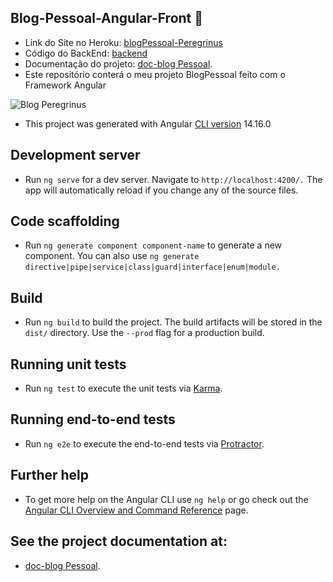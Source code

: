 ## Blog-Pessoal-Angular-Front 📝
 - Link do Site no Heroku: [blogPessoal-Peregrinus](https://blog-nat-generation.herokuapp.com/#/entrar)
 - Código do BackEnd: [backend](https://github.com/GabrielFraga962/CRUD-Back-end-Projetos/tree/main/BlogPessoal)
 - Documentação do projeto: [doc-blog Pessoal](https://gabrielfraga962.github.io/doc-blogPessoal.v2/).
 - Este repositório conterá o meu projeto BlogPessoal feito com o Framework Angular

![Blog Peregrinus](https://i.imgur.com/LpNuVul.png)

 - This project was generated with Angular [CLI version](https://github.com/angular/angular-cli) 14.16.0
## Development server
- Run `ng serve` for a dev server. Navigate to `http://localhost:4200/.` The app will automatically reload if you change any of the source files.
## Code scaffolding
- Run `ng generate component component-name` to generate a new component. You can also use `ng generate` `directive|pipe|service|class|guard|interface|enum|module.`
## Build
- Run `ng build` to build the project. The build artifacts will be stored in the `dist/` directory. Use the `--prod` flag for a production build.
## Running unit tests
- Run `ng test` to execute the unit tests via [Karma](https://karma-runner.github.io/latest/index.html).
## Running end-to-end tests
- Run `ng e2e` to execute the end-to-end tests via [Protractor](http://www.protractortest.org/#/).
## Further help
- To get more help on the Angular CLI use `ng help` or go check out the [Angular CLI Overview and Command Reference](https://angular.io/cli) page.
## See the project documentation at:
- [doc-blog Pessoal](https://gabrielfraga962.github.io/doc-blogPessoal.v2/).

